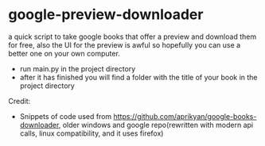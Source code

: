 # google-preview-downloader
a quick script to take google books that offer a preview and download them for free, also the UI for the preview is awful so hopefully you can use a better one on your own computer.

- run main.py in the project directory
- after it has finished you will find a folder with the title of your book in the project directory

Credit: 
 - Snippets of code used from https://github.com/aprikyan/google-books-downloader, older windows and google repo(rewritten with modern api calls, linux compatibility, and it uses firefox)
